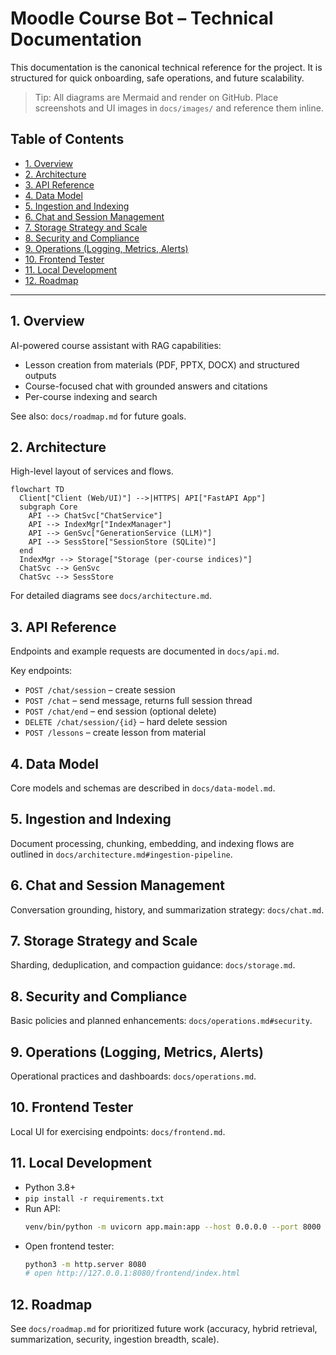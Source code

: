 # Moodle Course Bot – Technical Documentation

This documentation is the canonical technical reference for the project. It is structured for quick onboarding, safe operations, and future scalability.

> Tip: All diagrams are Mermaid and render on GitHub. Place screenshots and UI images in `docs/images/` and reference them inline.

## Table of Contents
- [1. Overview](#1-overview)
- [2. Architecture](#2-architecture)
- [3. API Reference](#3-api-reference)
- [4. Data Model](#4-data-model)
- [5. Ingestion and Indexing](#5-ingestion-and-indexing)
- [6. Chat and Session Management](#6-chat-and-session-management)
- [7. Storage Strategy and Scale](#7-storage-strategy-and-scale)
- [8. Security and Compliance](#8-security-and-compliance)
- [9. Operations (Logging, Metrics, Alerts)](#9-operations-logging-metrics-alerts)
- [10. Frontend Tester](#10-frontend-tester)
- [11. Local Development](#11-local-development)
- [12. Roadmap](#12-roadmap)

---

## 1. Overview
AI-powered course assistant with RAG capabilities:
- Lesson creation from materials (PDF, PPTX, DOCX) and structured outputs
- Course-focused chat with grounded answers and citations
- Per-course indexing and search

See also: `docs/roadmap.md` for future goals.

## 2. Architecture
High-level layout of services and flows.

```mermaid
flowchart TD
  Client["Client (Web/UI)"] -->|HTTPS| API["FastAPI App"]
  subgraph Core
    API --> ChatSvc["ChatService"]
    API --> IndexMgr["IndexManager"]
    API --> GenSvc["GenerationService (LLM)"]
    API --> SessStore["SessionStore (SQLite)"]
  end
  IndexMgr --> Storage["Storage (per-course indices)"]
  ChatSvc --> GenSvc
  ChatSvc --> SessStore
```

For detailed diagrams see `docs/architecture.md`.

## 3. API Reference
Endpoints and example requests are documented in `docs/api.md`.

Key endpoints:
- `POST /chat/session` – create session
- `POST /chat` – send message, returns full session thread
- `POST /chat/end` – end session (optional delete)
- `DELETE /chat/session/{id}` – hard delete session
- `POST /lessons` – create lesson from material

## 4. Data Model
Core models and schemas are described in `docs/data-model.md`.

## 5. Ingestion and Indexing
Document processing, chunking, embedding, and indexing flows are outlined in `docs/architecture.md#ingestion-pipeline`.

## 6. Chat and Session Management
Conversation grounding, history, and summarization strategy: `docs/chat.md`.

## 7. Storage Strategy and Scale
Sharding, deduplication, and compaction guidance: `docs/storage.md`.

## 8. Security and Compliance
Basic policies and planned enhancements: `docs/operations.md#security`.

## 9. Operations (Logging, Metrics, Alerts)
Operational practices and dashboards: `docs/operations.md`.

## 10. Frontend Tester
Local UI for exercising endpoints: `docs/frontend.md`.

## 11. Local Development
- Python 3.8+
- `pip install -r requirements.txt`
- Run API:
  ```bash
  venv/bin/python -m uvicorn app.main:app --host 0.0.0.0 --port 8000 --reload
  ```
- Open frontend tester:
  ```bash
  python3 -m http.server 8080
  # open http://127.0.0.1:8080/frontend/index.html
  ```

## 12. Roadmap
See `docs/roadmap.md` for prioritized future work (accuracy, hybrid retrieval, summarization, security, ingestion breadth, scale). 